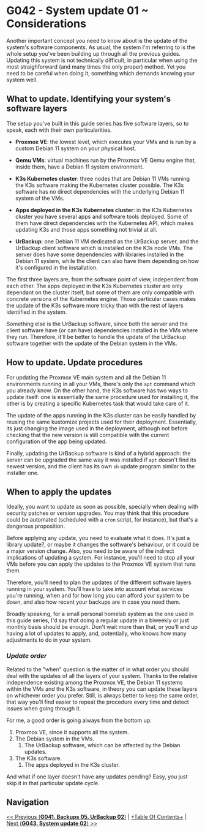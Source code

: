 # G042 - System update 01 ~ Considerations

Another important concept you need to know about is the update of the system's software components. As usual, the system I'm referring to is the whole setup you've been building up through all the previous guides. Updating this system is not technically difficult, in particular when using the most straighforward (and many times the only proper) method. Yet you need to be careful when doing it, something which demands knowing your system well.

## What to update. Identifying your system's software layers

The setup you've built in this guide series has five software layers, so to speak, each with their own particularities.

- **Proxmox VE**: the lowest level, which executes your VMs and is run by a custom Debian 11 system on your physical host.

- **Qemu VMs**: virtual machines run by the Proxmox VE Qemu engine that, inside them, have a Debian 11 system environment.

- **K3s Kubernetes cluster**: three nodes that are Debian 11 VMs running the K3s software making the Kubernetes cluster possible. The K3s software has no direct dependencies with the underlying Debian 11 system of the VMs.

- **Apps deployed in the K3s Kubernetes cluster**: in the K3s Kubernetes cluster you have several apps and software tools deployed. Some of them have direct dependencies with the Kubernetes API, which makes updating K3s and those apps something not trivial at all.

- **UrBackup**: one Debian 11 VM dedicated as the UrBackup server, and the UrBackup client software which is installed on the K3s node VMs. The server does have some dependencies with libraries installed in the Debian 11 system, while the client can also have them depending on how it's configured in the installation.

The first three layers are, from the software point of view, independent from each other. The apps deployed in the K3s Kubernetes cluster are only dependant on the cluster itself, but some of them are only compatible with concrete versions of the Kubernetes engine. Those particular cases makes the update of the K3s software more tricky than with the rest of layers identified in the system.

Something else is the UrBackup software, since both the server and the client software have (or can have) dependencies installed in the VMs where they run. Therefore, it'll be better to handle the update of the UrBackup software together with the update of the Debian system in the VMs.

## How to update. Update procedures

For updating the Proxmox VE main system and all the Debian 11 environments running in all your VMs, there's only the `apt` command which you already know. On the other hand, the K3s software has two ways to update itself: one is essentially the same procedure used for installing it, the other is by creating a specific Kubernetes task that would take care of it.

The update of the apps running in the K3s cluster can be easily handled by reusing the same kustomize projects used for their deployment. Essentially, its just changing the image used in the deployment, although not before checking that the new version is still compatible with the current configuration of the app being updated.

Finally, updating the UrBackup software is kind of a hybrid approach: the server can be upgraded the same way it was installed if `apt` doesn't find its newest version, and the client has its own `sh` update program similar to the installer one.

## When to apply the updates

Ideally, you want to update as soon as possible, specially when dealing with security patches or version upgrades. You may think that this procedure could be automated (scheduled with a `cron` script, for instance), but that's a dangerous proposition.

Before applying any update, you need to evaluate what it does. It's just a library update?, or maybe it changes the software's behaviour, or it could be a major version change. Also, you need to be aware of the indirect implications of updating a system. For instance, you'll need to stop all your VMs before you can apply the updates to the Proxmox VE system that runs them.

Therefore, you'll need to plan the updates of the different software layers running in your system. You'll have to take into account what services you're running, when and for how long you can afford your system to be down, and also how recent your backups are in case you need them.

Broadly speaking, for a small personal homelab system as the one used in this guide series, I'd say that doing a regular update in a biweekly or just monthly basis should be enough. Don't wait more than that, or you'll end up having a lot of updates to apply, and, potentially, who knows how many adjustments to do in your system.

### _Update order_

Related to the "when" question is the matter of in what order you should deal with the updates of all the layers of your system. Thanks to the relative independence existing among the Proxmox VE, the Debian 11 systems within the VMs and the K3s software, in theory you can update these layers on whichever order you prefer. Still, is always better to keep the same order, that way you'll find easier to repeat the procedure every time and detect issues when going through it.

For me, a good order is going always from the bottom up:

1. Proxmox VE, since it supports all the system.
2. The Debian system in the VMs.
   1. The UrBackup software, which can be affected by the Debian updates.
3. The K3s software.
   1. The apps deployed in the K3s cluster.

And what if one layer doesn't have any updates pending? Easy, you just skip it in that particular update cycle.

## Navigation

[<< Previous (**G041. Backups 05. UrBackup 02**)](G041%20-%20Backups%2005%20~%20UrBackup%2002%20-%20Clients%20setup%20and%20configuring%20file%20backups.md) | [+Table Of Contents+](G000%20-%20Table%20Of%20Contents.md) | [Next (**G043. System update 02**) >>](G043%20-%20System%20update%2002%20~%20Updating%20Proxmox%20VE.md)
